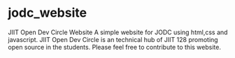# jodc_website
JIIT Open Dev Circle Website
A simple website for JODC using html,css and javascript.
JIIT Open Dev Circle is an technical hub of JIIT 128 promoting open source in the students.
Please feel free to contribute to this website. 

